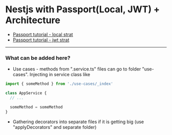 # Nestjs with Passport(Local, JWT) + Architecture

* [Passport tutorial - local strat](https://progressivecoder.com/how-to-implement-nestjs-passport-authentication-using-local-strategy/)
* [Passport tutorial - jwt strat](https://progressivecoder.com/how-to-implement-nestjs-jwt-authentication-using-jwt-strategy/)


---


### What can be added here?

* Use cases - methods from ".service.ts" files can go to folder "use-cases". Injecting in service class like

```js
import { someMethod } from './use-cases/_index'

class AppService {
  // ...

  someMethod = someMethod
}
```

* Gathering decorators into separate files if it is getting big (use "applyDecorators" and separate folder)
